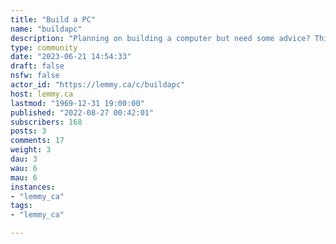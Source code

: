 ```yaml
---
title: "Build a PC" 
name: "buildapc"
description: "Planning on building a computer but need some advice? This is the place to ask!Planning on building a computer but need some advice? This is the place to ask! /c/buildapc is a community-driven place dedicated to custom PC assembly. Anyone is welcome to seek the input of our helpful community as they piece together their desktop."
type: community
date: "2023-06-21 14:54:33"
draft: false
nsfw: false
actor_id: "https://lemmy.ca/c/buildapc"
host: lemmy.ca
lastmod: "1969-12-31 19:00:00"
published: "2022-08-27 00:42:01"
subscribers: 168
posts: 3
comments: 17
weight: 3
dau: 3
wau: 6
mau: 6
instances:
- "lemmy_ca"
tags: 
- "lemmy_ca"

---
```

